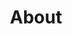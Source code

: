 ---
title: About
slug: en/about
sections:
  - type: main
    data:
      title: Profile
      slug: profile
      icon: 'fa6-solid:user'
      visible: true
      fullName: Dmitry Bondarenko
      role: Technical Project Manager
      image: >-
        https://images.unsplash.com/photo-1472099645785-5658abf4ff4e?w=160&h=240&fit=crop&crop=face
      description: >
        You've landed on my page for a reason, I believe. If you already know
        what you're looking for, feel free to jump straight to my BookMe page
        and check my availability. Otherwise, take a moment to browse my blog
        where I share reflections on tech, life, and everything in between.


        But if we haven't met yet, let me introduce myself. I'm a seasoned IT
        enthusiast and Technical Project Manager with more than eight years of
        experience working with large enterprises and navigating complex
        software products. Here you'll find a snapshot of my skills, some of my
        favorite things, and even a tailored CV you can download just below my
        picture.
      details:
        - label: Phone
          value: '+79137311003'
          url: 'tel:+79137311003'
        - label: Email
          value: dima@dmitrybond.tech
          url: 'mailto:dima@dmitrybond.tech'
        - label: Location
          value: 'Siberia, Russia'
        - label: Role
          value: Technical Project Manager
      tags:
        - name: Technical PM
        - name: Delivery Expert
        - name: IT Enthusiast
        - name: Amazing Friend
        - name: Humble Guy
      action:
        label: Download CV
        url: 'https://example.com/cv.pdf'
        downloadedFileName: CV-Dmitry_Bondarenko.pdf
      links:
        - label: Telegram
          url: 'https://t.me/d1mab0nd'
          icon: 'simple-icons:telegram'
          color: '#0088cc'
        - label: LinkedIn
          url: 'https://www.linkedin.com/in/dmitry-bond/'
          icon: 'simple-icons:linkedin'
          color: '#0077b5'
        - label: Portfolio
          url: 'https://dmitrybond.tech/'
          icon: 'simple-icons:portfolio'
          color: '#333333'
  - type: skills
    data:
      title: Skills
      groups:
        - title: General
          items:
            - name: Discovery
              icon: "simple-icons:discovery"
              level: 4
            - name: Delivery
              icon: "simple-icons:delivery"
              level: 5
            - name: Analytics
              icon: "simple-icons:googleanalytics"
              level: 3
        - title: Frameworks
          items:
            - name: ITILv4
              icon: "simple-icons:itil"
              level: 5
            - name: PMBoK
              icon: "simple-icons:projectmanagementinstitute"
              level: 4
            - name: Agile
              icon: "simple-icons:agile"
              level: 4
            - name: DevOps
              icon: "simple-icons:googlecloud"
              level: 3
            - name: TOGAF
              icon: "simple-icons:iso"
              level: 3
            - name: ISO 27001
              icon: "simple-icons:eslint"
              level: 3
        - title: Technical
          items:
            - name: Cloud / IaaS
              icon: "simple-icons:amazonaws"
              level: 4
            - name: Linux
              icon: "simple-icons:linux"
              level: 4
            - name: WebDev
              icon: "simple-icons:webcomponents"
              level: 3
            - name: Python
              icon: "simple-icons:python"
              level: 3
            - name: SQL
              icon: "simple-icons:postgresql"
              level: 3
            - name: ML&AI
              icon: "simple-icons:tensorflow"
              level: 3
        - title: Languages
          items:
            - name: English — C1
              icon: "twemoji:flag-united-kingdom"
            - name: Russian — native
              icon: "twemoji:flag-russia"
            - name: Dutch — A1
              icon: "twemoji:flag-netherlands"
  - type: experience
    data:
      title: Experience
      slug: experience
      icon: 'fa6-solid:briefcase'
      visible: true
      items:
        - company: CloudBlue
          location: 'Enschede, the Netherlands'
          logo: /logos/cloudblue.svg
          website: 'https://www.cloudblue.com'
          roles:
            - title: Delivery Manager
              period: Mar 2023 – Apr 2025
              bullets:
                - >-
                  Led partner enablement and post-launch support across a
                  cloud-based commerce platform.
                - >-
                  Managed delivery of integration projects, advised on product
                  configuration and SaaS monetization strategies.
                - >-
                  Coordinated cross-functional teams to drive scalable solution
                  adoption and improve partner experience.
                - >-
                  Contributed to platform transformation initiatives, including
                  migration, new microservices adoption and e-Commerce platform
                  development.
              description: >
                Led partner enablement and post-launch support across a
                cloud-based commerce platform. 

                Managed delivery of integration projects, advised on product
                configuration and SaaS monetization strategies.
              technologies:
                - React
                - TypeScript
                - Node.js
                - AWS
              links:
                - label: Company Website
                  url: 'https://www.cloudblue.com'
        - company: Datacom
          location: 'Kuala Lumpur, Malaysia'
          logo: /logos/datacom.svg
          website: 'https://datacom.com'
          roles:
            - title: Business Consultant
              period: Jun 2019 – Mar 2023
              bullets:
                - >-
                  Provided strategic and operational support across managed
                  services operations, acting as a subject matter expert on
                  platform processes and best practices.
                - >-
                  Led internal knowledge transfer and enablement initiatives,
                  supporting global teams in adopting productized workflows and
                  ITIL-based operations (Problem & Change Management).
                - >-
                  Drove process improvements with key partners to improve
                  incident handling, reduce backlog, and strengthen SLA
                  adherence.
                - >-
                  Played a central role in platform enablement, bridging product
                  knowledge and day-to-day operational excellence.
              description: >
                Provided strategic and operational support across managed
                services operations, acting as a subject matter expert on
                platform processes and best practices.
              technologies:
                - ITIL
                - Process Management
                - Stakeholder Management
              links:
                - label: Company Website
                  url: 'https://datacom.com'
            - title: Lead Technical Account Manager
              period: Jun 2019 – Mar 2023
              bullets:
                - >-
                  Acted as strategic liaison between enterprise clients and
                  internal teams, supporting cloud platform optimization,
                  managed services delivery, and partner success initiatives.
                - >-
                  Led technical account operations, coordinated escalations, and
                  enabled cross-functional collaboration across support,
                  product, and delivery teams.
                - >-
                  Drove process improvements, change management, and contract
                  optimization across multiple regions.
                - >-
                  Advised clients on platform usage, roadmaps, and upgrade
                  planning; conducted stakeholder reviews and supported product
                  adoption.
                - >-
                  Contributed to retention and recovery of at-risk accounts
                  through on-site consulting and tailored solution design.
              description: >
                Acted as strategic liaison between enterprise clients and
                internal teams, supporting cloud platform optimization, managed
                services delivery, and partner success initiatives.
              technologies:
                - Cloud Platforms
                - Account Management
                - Technical Consulting
              links:
                - label: Company Website
                  url: 'https://datacom.com'
        - company: CloudBlue
          location: 'Novosibirsk, Russia'
          logo: /logos/cloudblue.svg
          website: 'https://www.cloudblue.com'
          roles:
            - title: Technical Account Manager
              period: Jun 2018 – Jun 2019
              bullets:
                - >-
                  Supported telecom and hosting providers in operating and
                  scaling cloud business through XaaS platform solutions.
                - >-
                  Coordinated upgrade and migration projects, provided technical
                  account oversight, and facilitated incident resolution with
                  cross-regional support.
                - >-
                  Improved internal workflows, knowledge management, and
                  customer success initiatives.
                - >-
                  Assisted revenue recovery/remediation by re-engaging dormant
                  enterprise clients via technical enablement and platform
                  upgrades.
              description: >
                Supported telecom and hosting providers in operating and scaling
                cloud business through XaaS platform solutions.
              technologies:
                - XaaS Platforms
                - Cloud Solutions
                - Technical Support
              links:
                - label: Company Website
                  url: 'https://www.cloudblue.com'
        - company: Implementation Engineer — Banking Projects
          location: 'Novosibirsk, Russia'
          logo: /logos/banking.svg
          roles:
            - title: Implementation Engineer
              period: Sep 2016 – Jun 2018
              bullets:
                - Delivered end-to-end implementation of core banking systems and satellite modules: >-
                    deployment, configuration, SIT/UAT coordination, and
                    post-launch support.
                - >-
                  Translated business requirements into technical specifications
                  in collaboration with front office, IT, and compliance
                  stakeholders.
                - >-
                  Prepared SRS and localized technical materials; contributed to
                  international rollout across Southeast Asia.
                - >-
                  Acted as QA lead during acceptance and mentored junior
                  engineers within the implementation team.
              description: >
                Delivered end-to-end implementation of core banking systems and
                satellite modules: deployment, configuration, SIT/UAT
                coordination, and post-launch support.
              technologies:
                - Banking Systems
                - Implementation
                - QA Leadership
              links: []
  - type: education
    data:
      title: Education
      items:
        - school: >-
            Siberian State University of Telecommunications and Information
            Sciences (SibSUTIS)
          location: 'Novosibirsk, Russia'
          url: 'https://www.sibsutis.ru'
          logo: /logos/sibsutis_logo.png
          degrees:
            - degree: BSc
              program: Information and Computing Technology
              faculty: Faculty of Computer Science and Engineering
              period: Sep 2012 – Sep 2016
              bullets:
                - >-
                  Focused on software engineering, algorithms, and data
                  structures
                - Participated in multiple hackathons, computer science conferences while working part time along the way
  - type: favorites
    data:
      title: Favorites
      slug: favorites
      icon: 'fa6-solid:star'
      visible: true
      style:
        variant: tile
        cols:
          base: 2
          sm: 3
          lg: 6
      groups:
        - title: Hobbies
          type: hobbies
          style:
            limit: 5
          items:
            - title: Technologies
              url: 'https://github.com/trending'
              icon: 'simple-icons:github'
            - title: Snowboarding
              url: 'https://www.redbull.com/us-en/snowboarding'
              icon: 'simple-icons:snowboarding'
            - title: Art
              url: 'https://www.artsy.net'
              icon: 'simple-icons:artstation'
            - title: Stand-up Comedy
              url: 'https://www.netflix.com/browse/genre/11559'
              icon: 'simple-icons:netflix'
            - title: Cooking
              url: 'https://www.bonappetit.com'
              icon: 'simple-icons:chef'
        - title: People I Follow
          type: people
          style:
            limit: 5
          items:
            - title: Joe Rogan
              name: Joe Rogan
              url: 'https://www.youtube.com/@joerogan'
              image: /devscard/favorites/people/joerogan.jpg
            - title: Seth Rogen
              name: Seth Rogen
              url: 'https://www.instagram.com/sethrogen'
              image: /devscard/favorites/people/sethrogen.jpg
            - title: Mark Manson
              name: Mark Manson
              url: 'https://markmanson.net'
              image: /devscard/favorites/people/markmanson.jpg
            - title: Travis Rice
              name: Travis Rice
              url: 'https://www.instagram.com/travisrice'
              image: /devscard/favorites/people/travisrice.jpg
            - title: Andrew Huberman
              name: Andrew Huberman
              url: 'https://www.youtube.com/@hubermanlab'
              image: /devscard/favorites/people/andrewberman.jpg
        - title: Media I Follow
          type: medias
          style:
            limit: 5
          items:
            - title: BBC
              type: News
              url: 'https://www.bbc.com'
              image: /devscard/favorites/media/bbc.jpeg
            - title: Y Combinator
              type: Accelerator
              url: 'https://www.ycombinator.com'
              image: /devscard/favorites/media/ycombinator.jpeg
            - title: Red Bull Media House
              type: Sports Media
              url: 'https://www.redbull.com'
              image: /devscard/favorites/media/redbull.png
            - title: Artsy
              type: Art Platform
              url: 'https://www.artsy.net'
              image: /devscard/favorites/media/artsy.png
            - title: Inked Magazine
              type: Tattoo Magazine
              url: 'https://www.inkedmag.com'
              image: /devscard/favorites/media/inked.jpeg
        - title: Books
          type: books
          style:
            limit: 5
          items:
            - title: How to Create Tech Products Customers Love
              author: Scott H.
              url: >-
                https://www.goodreads.com/book/show/18043039-how-to-create-tech-products-customers-love
              image: /devscard/favorites/books/tech-products.jpeg
            - title: Shantaram
              author: Gregory David Roberts
              url: 'https://www.goodreads.com/book/show/33600.Shantaram'
              image: /devscard/favorites/books/shantaram.jpg
            - title: The Subtle Art of Not Giving a Fuck
              author: Mark Manson
              url: 'https://markmanson.net/books/the-subtle-art-of-not-giving-a-f'
              image: /devscard/favorites/books/subtle-art.jpeg
            - title: Idiot
              author: Fyodor Dostoevsky
              url: 'https://www.goodreads.com/book/show/12600.The_Idiot'
              image: /devscard/favorites/books/idiot.jpeg
            - title: Crime and Punishment
              author: Fyodor Dostoevsky
              url: 'https://www.goodreads.com/book/show/7144.Crime_and_Punishment'
              image: /devscard/favorites/books/crime-punishment.jpeg
        - title: Movies
          type: movies
          style:
            limit: 5
          items:
            - title: Pulp Fiction
              url: 'https://www.imdb.com/title/tt0110912'
              image: /devscard/favorites/movies/pulp-fiction.jpeg
            - title: Spirited Away
              url: 'https://www.imdb.com/title/tt0245429'
              image: /devscard/favorites/movies/spirited-away.jpeg
            - title: The Big Lebowski
              url: 'https://www.imdb.com/title/tt0118715'
              image: /devscard/favorites/movies/big-lebowski.jpeg
            - title: Snatch
              url: 'https://www.imdb.com/title/tt0208092'
              image: /devscard/favorites/movies/snatch.jpeg
            - title: Fight Club
              url: 'https://www.imdb.com/title/tt0137523'
              image: /devscard/favorites/movies/fight-club.jpeg
lineWidth: 0
---